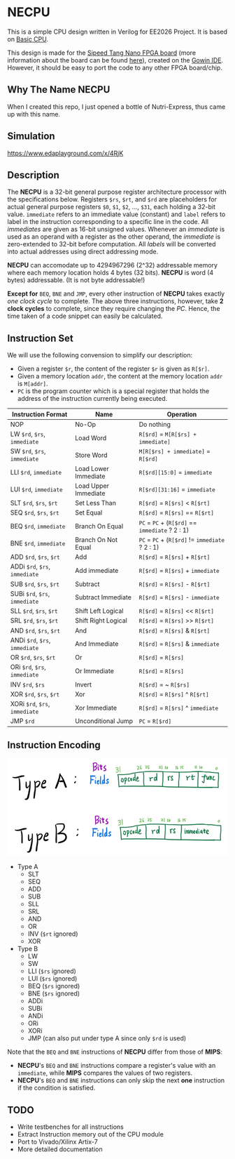 # NECPU

This is a simple CPU design written in Verilog for EE2026 Project. It is based on [Basic CPU](https://alchitry.com/blogs/tutorials/basic-cpu).

This design is made for the [Sipeed Tang Nano FPGA board](https://www.seeedstudio.com/Sipeed-Tang-Nano-FPGA-board-powered-by-GW1N-1-FPGA-p-4304.html) (more information about the board can be found [here](https://lirc572.github.io/2019/12/23/Sipeed-Tang-Nano-Development-Environment-Setup/)), created on the [Gowin IDE](http://www.gowinsemi.com.cn/faq.aspx). However, it should be easy to port the code to any other FPGA board/chip.

## Why The Name NECPU

When I created this repo, I just opened a bottle of Nutri-Express, thus came up with this name.

## Simulation

https://www.edaplayground.com/x/4RjK

## Description

The **NECPU** is a 32-bit general purpose register architecture processor with the specifications below. Registers `$rs`, `$rt`, and `$rd` are placeholders for actual general purpose registers `$0`, `$1`, `$2`, ..., `$31`, each holding a 32-bit value. `immediate` refers to an immediate value (constant) and `label` refers to label in the instruction corresponding to a specific line in the code. All *immediates* are given as 16-bit unsigned values. Whenever an *immediate* is used as an operand with a register as the other operand, the *immediate* is zero-extended to 32-bit before computation. All *labels* will be converted into actual addresses using direct addressing mode.

**NECPU** can accomodate up to 4294967296 (2^32) addressable memory where each memory location holds 4 bytes (32 bits). **NECPU** is word (4 bytes) addressable. (It is not byte addressable!)

**Except for** `BEQ`, `BNE` and `JMP`, every other instruction of **NECPU** takes exactly *one clock cycle* to complete. The above three instructions, however, take **2 clock cycles** to complete, since they require changing the *PC*. Hence, the time taken of a code snippet can easily be calculated.

## Instruction Set

We will use the following convension to simplify our description:

- Given a register `$r`, the content of the register `$r` is given as `R[$r]`.
- Given a memory location `addr`, the content at the memory location `addr` is `M[addr]`.
- `PC` is the program counter which is a special register that holds the address of the instruction currently being executed.

Instruction Format             | Name                 | Operation
------------------------------ | -------------------- | ----------------------------------
NOP                            | No-Op                | Do nothing
LW   `$rd`, `$rs`, `immediate` | Load Word            | `R[$rd]` = `M[R[$rs] + immediate]`
SW   `$rd`, `$rs`, `immediate` | Store Word           | `M[R[$rs] + immediate]` = `R[$rd]`
LLI  `$rd`, `immediate`        | Load Lower Immediate | `R[$rd][15:0]` = `immediate`
LUI  `$rd`, `immediate`        | Load Upper Immediate | `R[$rd][31:16]` = `immediate`
SLT  `$rd`, `$rs`, `$rt`       | Set Less Than        | `R[$rd]` = `R[$rs]` <  `R[$rt]`
SEQ  `$rd`, `$rs`, `$rt`       | Set Equal            | `R[$rd]` = `R[$rs]` == `R[$rt]`
BEQ  `$rd`, `immediate`        | Branch On Equal      | `PC` = `PC` + (`R[$rd]` == `immediate` ? 2 : 1)
BNE  `$rd`, `immediate`        | Branch On Not Equal  | `PC` = `PC` + (`R[$rd]` != `immediate` ? 2 : 1)
ADD  `$rd`, `$rs`, `$rt`       | Add                  | `R[$rd]` = `R[$rs]` + `R[$rt]`
ADDi `$rd`, `$rs`, `immediate` | Add immediate        | `R[$rd]` = `R[$rs]` + `immediate`
SUB  `$rd`, `$rs`, `$rt`       | Subtract             | `R[$rd]` = `R[$rs]` - `R[$rt]`
SUBi `$rd`, `$rs`, `immediate` | Subtract Immediate   | `R[$rd]` = `R[$rs]` - `immediate`
SLL  `$rd`, `$rs`, `$rt`       | Shift Left Logical   | `R[$rd]` = `R[$rs]` << `R[$rt]`
SRL  `$rd`, `$rs`, `$rt`       | Shift Right Logical  | `R[$rd]` = `R[$rs]` >> `R[$rt]`
AND  `$rd`, `$rs`, `$rt`       | And                  | `R[$rd]` = `R[$rs]` & `R[$rt]`
ANDi `$rd`, `$rs`, `immediate` | And Immediate        | `R[$rd]` = `R[$rs]` & `immediate`
OR   `$rd`, `$rs`, `$rt`       | Or                   | `R[$rd]` = `R[$rs]` | `R[$rt]`
ORi  `$rd`, `$rs`, `immediate` | Or Immediate         | `R[$rd]` = `R[$rs]` | `immediate`
INV  `$rd`, `$rs`              | Invert               | `R[$rd]` = ~ `R[$rs]`
XOR  `$rd`, `$rs`, `$rt`       | Xor                  | `R[$rd]` = `R[$rs]` ^ `R[$rt]`
XORi `$rd`, `$rs`, `immediate` | Xor Immediate        | `R[$rd]` = `R[$rs]` ^ `immediate`
JMP  `$rd`                     | Unconditional Jump   | `PC` = `R[$rd]`

## Instruction Encoding

![Instruction Encoding](./necpu_encoding.png "Instruction Encoding")

- Type A
  - SLT
  - SEQ
  - ADD
  - SUB
  - SLL
  - SRL
  - AND
  - OR
  - INV (`$rt` ignored)
  - XOR
- Type B
  - LW
  - SW
  - LLI (`$rs` ignored)
  - LUI (`$rs` ignored)
  - BEQ (`$rs` ignored)
  - BNE (`$rs` ignored)
  - ADDi
  - SUBi
  - ANDi
  - ORi
  - XORi
  - JMP (can also put under type A since only `$rd` is used)

Note that the `BEQ` and `BNE` instructions of **NECPU** differ from those of **MIPS**:

- **NECPU**'s `BEQ` and `BNE` instructions compare a register's value with an `immediate`, while **MIPS** compares the values of two registers.
- **NECPU**'s `BEQ` and `BNE` instructions can only skip the next **one** instruction if the condition is satisfied.

## TODO

- Write testbenches for all instructions
- Extract Instruction memory out of the CPU module
- Port to Vivado/Xilinx Artix-7
- More detailed documentation

